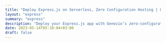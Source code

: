 ```yaml
---
title: "Deploy Express.js on Serverless, Zero Configuration Hosting | Genezio"
layout: "express"
summary: "express"
description: "Deploy your Express.js app with Genezio’s zero-configuration, serverless hosting platform. Get Started for Free and share your app in minutes!"
date: 2023-05-14T05:10:04+03:00
draft: false
---
```

